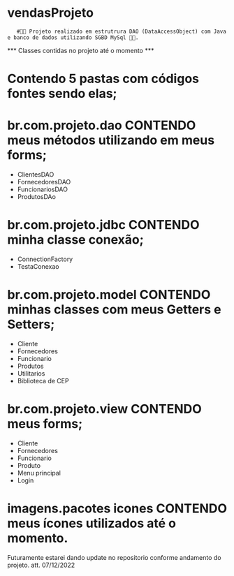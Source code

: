 # vendasProjeto

       #🧑‍💻 Projeto realizado em estrutrura DAO (DataAccessObject) com Java e banco de dados utilizando SGBD MySql 🧑‍💻. 
*** Classes contidas no projeto até o momento ***

# Contendo 5 pastas  com códigos fontes sendo elas;

# br.com.projeto.dao CONTENDO meus métodos utilizando em meus forms;
- ClientesDAO
- FornecedoresDAO
- FuncionariosDAO
- ProdutosDAo

# br.com.projeto.jdbc CONTENDO minha classe conexão;
- ConnectionFactory
- TestaConexao

# br.com.projeto.model CONTENDO minhas classes com meus Getters e Setters;
- Cliente
- Fornecedores
- Funcionario
- Produtos
- Utilitarios
- Biblioteca de CEP

# br.com.projeto.view CONTENDO meus forms;
- Cliente
- Fornecedores
- Funcionario
- Produto
- Menu principal
- Login

# imagens.pacotes icones CONTENDO meus ícones utilizados até o momento.


Futuramente estarei dando update no repositorio conforme andamento do projeto.  att. 07/12/2022
